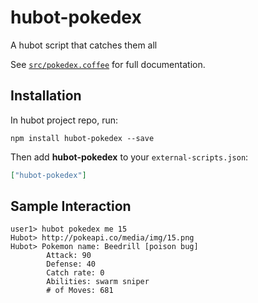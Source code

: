 # hubot-pokedex

A hubot script that catches them all

See [`src/pokedex.coffee`](src/pokedex.coffee) for full documentation.

## Installation

In hubot project repo, run:

`npm install hubot-pokedex --save`

Then add **hubot-pokedex** to your `external-scripts.json`:

```json
["hubot-pokedex"]
```

## Sample Interaction

```
user1> hubot pokedex me 15
Hubot> http://pokeapi.co/media/img/15.png
Hubot> Pokemon name: Beedrill [poison bug]
        Attack: 90
        Defense: 40
        Catch rate: 0
        Abilities: swarm sniper
        # of Moves: 681
```
